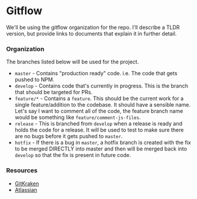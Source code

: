 # Gitflow

We'll be using the gitflow organization for the repo. I'll describe a TLDR version, but provide links to documents that explain it in further detail.

### Organization

The branches listed below will be used for the project.

 * `master` - Contains "production ready" code. i.e. The code that gets pushed to NPM.
 * `develop` - Contains code that's currently in progress. This is the branch that should be targeted for PRs.
 * `feature/*` - Contains a `feature`. This should be the current work for a single feature/addition to the codebase. It should have a sensible name. Let's say I want to comment all of the code, the feature branch name would be something like `feature/comment-js-files`.
 * `release` - This is branched from `develop` when a release is ready and holds the code for a release. It will be used to test to make sure there are no bugs before it gets pushed to `master`.
 * `hotfix` - If there is a bug in `master`, a hotfix branch is created with the fix to be merged DIRECTLY into master and then will be merged back into `develop` so that the fix is present in future code.

### Resources
 * [GitKraken](https://www.gitkraken.com/learn/git/git-flow)
 * [Atlassian](https://www.atlassian.com/git/tutorials/comparing-workflows/gitflow-workflow)
